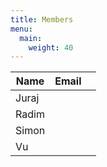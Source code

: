 ```yaml
---
title: Members
menu:
  main:
    weight: 40
---
```


| Name  | Email |   |
|-------|-------|---|
| Juraj |       |   |
| Radim |       |   |
| Simon |       |   |
| Vu    |       |   |
